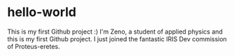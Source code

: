 # hello-world
This is my first Github project :)
I'm Zeno, a student of applied physics and this is my first Github project. 
I just joined the fantastic IRIS Dev commission of Proteus-eretes.  
